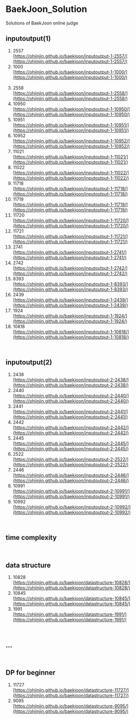 # BaekJoon_Solution
Solutions of BaekJoon online judge

inputoutput(1)
------
1. 2557<br/>
[https://ohjinjin.github.io/baekjoon/inputoutput-1-2557/](https://ohjinjin.github.io/baekjoon/inputoutput-1-2557/)<br/>
2. 1000<br/>
[https://ohjinjin.github.io/baekjoon/inputoutput-1-1000/](https://ohjinjin.github.io/baekjoon/inputoutput-1-1000/)<br/><br/>
3. 2558<br/>
[https://ohjinjin.github.io/baekjoon/inputoutput-1-2558/](https://ohjinjin.github.io/baekjoon/inputoutput-1-2558/)<br/>
4. 10950<br/>
[https://ohjinjin.github.io/baekjoon/inputoutput-1-10950/](https://ohjinjin.github.io/baekjoon/inputoutput-1-10950/)<br/>
5. 10951<br/>
[https://ohjinjin.github.io/baekjoon/inputoutput-1-10951/](https://ohjinjin.github.io/baekjoon/inputoutput-1-10951/)<br/>
6. 10952<br/>
[https://ohjinjin.github.io/baekjoon/inputoutput-1-10952/](https://ohjinjin.github.io/baekjoon/inputoutput-1-10952/)<br/>
7. 11021<br/>
[https://ohjinjin.github.io/baekjoon/inputoutput-1-11021/](https://ohjinjin.github.io/baekjoon/inputoutput-1-11021/)<br/>
8. 11022<br/>
[https://ohjinjin.github.io/baekjoon/inputoutput-1-11022/](https://ohjinjin.github.io/baekjoon/inputoutput-1-11022/)<br/>
9. 11718<br/>
[https://ohjinjin.github.io/baekjoon/inputoutput-1-11718/](https://ohjinjin.github.io/baekjoon/inputoutput-1-11718/)<br/>
10. 11719<br/>
[https://ohjinjin.github.io/baekjoon/inputoutput-1-11719/](https://ohjinjin.github.io/baekjoon/inputoutput-1-11719/)<br/>
11. 11720<br/>
[https://ohjinjin.github.io/baekjoon/inputoutput-1-11720/](https://ohjinjin.github.io/baekjoon/inputoutput-1-11720/)<br/>
12. 11721<br/>
[https://ohjinjin.github.io/baekjoon/inputoutput-1-11721/](https://ohjinjin.github.io/baekjoon/inputoutput-1-11721/)<br/>
13. 2741<br/>
[https://ohjinjin.github.io/baekjoon/inputoutput-1-2741/](https://ohjinjin.github.io/baekjoon/inputoutput-1-2741/)<br/>
14. 2742<br/>
[https://ohjinjin.github.io/baekjoon/inputoutput-1-2742/](https://ohjinjin.github.io/baekjoon/inputoutput-1-2742/)<br/>
15. 8393<br/>
[https://ohjinjin.github.io/baekjoon/inputoutput-1-8393/](https://ohjinjin.github.io/baekjoon/inputoutput-1-8393/)<br/>
16. 2439<br/>
[https://ohjinjin.github.io/baekjoon/inputoutput-1-2439/](https://ohjinjin.github.io/baekjoon/inputoutput-1-2439/)<br/>
17. 1924<br/>
[https://ohjinjin.github.io/baekjoon/inputoutput-1-1924/](https://ohjinjin.github.io/baekjoon/inputoutput-1-1924/)<br/>
18. 10818<br/>
[https://ohjinjin.github.io/baekjoon/inputoutput-1-10818/](https://ohjinjin.github.io/baekjoon/inputoutput-1-10818/)

<br/>


inputoutput(2)
------
1. 2438<br/>
[https://ohjinjin.github.io/baekjoon/inputoutput-2-2438/](https://ohjinjin.github.io/baekjoon/inputoutput-2-2438/)<br/>
2. 2440<br/>
[https://ohjinjin.github.io/baekjoon/inputoutput-2-2440/](https://ohjinjin.github.io/baekjoon/inputoutput-2-2440/)<br/>
3. 2441<br/>
[https://ohjinjin.github.io/baekjoon/inputoutput-2-2441/](https://ohjinjin.github.io/baekjoon/inputoutput-2-2441/)<br/>
4. 2442<br/>
[https://ohjinjin.github.io/baekjoon/inputoutput-2-2442/](https://ohjinjin.github.io/baekjoon/inputoutput-2-2442/)<br/>
5. 2445<br/>
[https://ohjinjin.github.io/baekjoon/inputoutput-2-2445/](https://ohjinjin.github.io/baekjoon/inputoutput-2-2445/)<br/>
6. 2522<br/>
[https://ohjinjin.github.io/baekjoon/inputoutput-2-2522/](https://ohjinjin.github.io/baekjoon/inputoutput-2-2522/)<br/>
7. 2446<br/>
[https://ohjinjin.github.io/baekjoon/inputoutput-2-2446/](https://ohjinjin.github.io/baekjoon/inputoutput-2-2446/)<br/>
8. 10991<br/>
[https://ohjinjin.github.io/baekjoon/inputoutput-2-10991/](https://ohjinjin.github.io/baekjoon/inputoutput-2-10991/)<br/>
9. 10992<br/>
[https://ohjinjin.github.io/baekjoon/inputoutput-2-10992/](https://ohjinjin.github.io/baekjoon/inputoutput-2-10992/)<br/>

<br/>


time complexity
------

<br/>


data structure
------
1. 10828<br/>
[https://ohjinjin.github.io/baekjoon/datastructure-10828/](https://ohjinjin.github.io/baekjoon/datastructure-10828/)
2. 10845<br/>
[https://ohjinjin.github.io/baekjoon/datastructure-10845/](https://ohjinjin.github.io/baekjoon/datastructure-10845/)
3. 1991<br/>
[https://ohjinjin.github.io/baekjoon/datastructure-1991/](https://ohjinjin.github.io/baekjoon/datastructure-1991/)

<br/>


...
------

<br/>


DP for beginner
------
1. 11727<br/>
[https://ohjinjin.github.io/baekjoon/datastructure-11727/](https://ohjinjin.github.io/baekjoon/datastructure-11727/)
2. 9095<br/>
[https://ohjinjin.github.io/baekjoon/datastructure-9095/](https://ohjinjin.github.io/baekjoon/datastructure-9095/)
